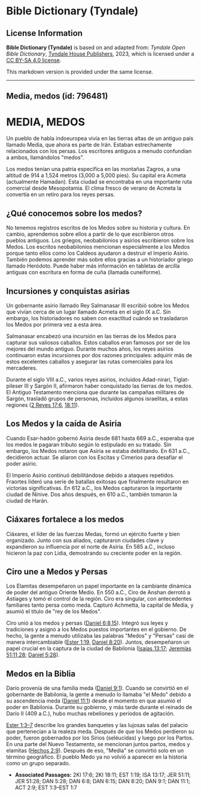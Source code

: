 # Bible Dictionary (Tyndale)

## License Information

**Bible Dictionary (Tyndale)** is based on and adapted from: _Tyndale Open Bible Dictionary_, [Tyndale House Publishers](https://tyndaleopenresources.com/), 2023, which is licensed under a [CC BY-SA 4.0 license](https://creativecommons.org/licenses/by-sa/4.0/legalcode.en).

This markdown version is provided under the same license.



--------------------------------

## Media, medos (id: 796481)

MEDIA, MEDOS
============

Un pueblo de habla indoeuropea vivía en las tierras altas de un antiguo país llamado Media, que ahora es parte de Irán. Estaban estrechamente relacionados con los persas. Los escritores antiguos a menudo confundían a ambos, llamándolos "medos".

Los medos tenían una patria específica en las montañas Zagros, a una altitud de 914 a 1,524 metros (3,000 a 5,000 pies). Su capital era Acmeta (actualmente Hamadan). Esta ciudad se encontraba en una importante ruta comercial desde Mesopotamia. El clima fresco de verano de Acmeta la convertía en un retiro para los reyes persas.

¿Qué conocemos sobre los medos?
-------------------------------

No tenemos registros escritos de los Medos sobre su historia y cultura. En cambio, aprendemos sobre ellos a partir de lo que escribieron otros pueblos antiguos. Los griegos, neobabilonios y asirios escribieron sobre los Medos. Los escritos neobabilonios mencionan especialmente a los Medos porque tanto ellos como los Caldeos ayudaron a destruir el Imperio Asirio. También podemos aprender más sobre ellos gracias a un historiador griego llamado Heródoto. Puede haber más información en tabletas de arcilla antiguas con escritura en forma de cuña (llamada cuneiforme).

Incursiones y conquistas asirias
--------------------------------

Un gobernante asirio llamado Rey Salmanasar III escribió sobre los Medos que vivían cerca de un lugar llamado Acmeta en el siglo IX a.C. Sin embargo, los historiadores no saben con exactitud cuándo se trasladaron los Medos por primera vez a esta área.

Salmanasar encabezó una incursión en las tierras de los Medos para capturar sus valiosos caballos. Estos caballos eran famosos por ser de los mejores del mundo antiguo. Durante muchos años, los reyes asirios continuaron estas incursiones por dos razones principales: adquirir más de estos excelentes caballos y asegurar las rutas comerciales para los mercaderes.

Durante el siglo VIII a.C., varios reyes asirios, incluidos Adad\-nirari, Tiglat\-pileser III y Sargón II, afirmaron haber conquistado las tierras de los medos. El Antiguo Testamento menciona que durante las campañas militares de Sargón, trasladó grupos de personas, incluidos algunos israelitas, a estas regiones ([2 Reyes 17:6,](https://ref.ly/2Kgs17:6) [18:11](https://ref.ly/2Kgs18:11)).

Los Medos y la caída de Asiria
------------------------------

Cuando Esar\-hadón gobernó Asiria desde 681 hasta 669 a.C., esperaba que los medos le pagaran tributo según lo estipulado en su tratado. Sin embargo, los Medos notaron que Asiria se estaba debilitando. En 631 a.C., decidieron actuar. Se aliaron con los Escitas y Cimerios para desafiar el poder asirio.

El Imperio Asirio continuó debilitándose debido a ataques repetidos. Fraortes lideró una serie de batallas exitosas que finalmente resultaron en victorias significativas. En 612 a.C., los Medos capturaron la importante ciudad de Nínive. Dos años después, en 610 a.C., también tomaron la ciudad de Harán.

Ciáxares fortalece a los medos
------------------------------

Ciáxares, el líder de las fuerzas Medas, formó un ejército fuerte y bien organizado. Junto con sus aliados, capturaron ciudades clave y expandieron su influencia por el norte de Asiria. En 585 a.C., incluso hicieron la paz con Lidia, demostrando su creciente poder en la región.

Ciro une a Medos y Persas
-------------------------

Los Elamitas desempeñaron un papel importante en la cambiante dinámica de poder del antiguo Oriente Medio. En 550 a.C., Ciro de Anshan derrotó a Astiages y tomó el control de la región. Ciro era singular, con antecedentes familiares tanto persa como meda. Capturó Achmetta, la capital de Media, y asumió el título de "rey de los Medos".

Ciro unió a los medos y persas ([Daniel 6:8,15](https://ref.ly/Dan6:8,Dan6:15)). Integró sus leyes y tradiciones y asignó a los Medos puestos importantes en el gobierno. De hecho, la gente a menudo utilizaba las palabras "Medos" y "Persas" casi de manera intercambiable ([Ester 1:19,](https://ref.ly/Esth1:19) [Daniel 8:20](https://ref.ly/Dan8:20)). Juntos, desempeñaron un papel crucial en la captura de la ciudad de Babilonia ([Isaías 13:17](https://ref.ly/Isa13:17); [Jeremías 51:11,28](https://ref.ly/Jer51:11,Jer51:28); [Daniel 5:28](https://ref.ly/Dan5:28)).

Medos en la Biblia
------------------

Darío provenía de una familia meda ([Daniel 9:1](https://ref.ly/Dan9:1)). Cuando se convirtió en el gobernante de Babilonia, la gente a menudo lo llamaba "el Medo" debido a su ascendencia meda ([Daniel 11:1](https://ref.ly/Dan11:1)) desde el momento en que asumió el poder en Babilonia. Durante su gobierno, y más tarde durante el reinado de Darío II (409 a.C.), hubo muchas rebeliones y períodos de agitación.

[Ester 1:3–7](https://ref.ly/Esth1:3-Esth1:7) describe los grandes banquetes y las lujosas salas del palacio que pertenecían a la realeza meda. Después de que los Medos perdieron su poder, fueron gobernados por los Sirios (seléucidas) y luego por los Partos. En una parte del Nuevo Testamento, se mencionan juntos partos, medos y elamitas ([Hechos 2:9](https://ref.ly/Acts2:9)). Después de eso, "Media" se convirtió solo en un término geográfico. El pueblo Medo ya no volvió a aparecer en la historia como un grupo separado.

* **Associated Passages:** 2KI 17:6; 2KI 18:11; EST 1:19; ISA 13:17; JER 51:11; JER 51:28; DAN 5:28; DAN 6:8; DAN 6:15; DAN 8:20; DAN 9:1; DAN 11:1; ACT 2:9; EST 1:3–EST 1:7

